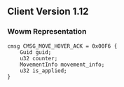 ## Client Version 1.12

### Wowm Representation
```rust,ignore
cmsg CMSG_MOVE_HOVER_ACK = 0x00F6 {
    Guid guid;    
    u32 counter;    
    MovementInfo movement_info;    
    u32 is_applied;    
}

```
